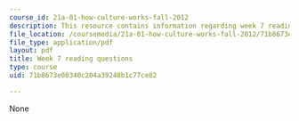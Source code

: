 ```yaml
---
course_id: 21a-01-how-culture-works-fall-2012
description: This resource contains information regarding week 7 reading questions.
file_location: /coursemedia/21a-01-how-culture-works-fall-2012/71b8673e00340c204a39248b1c77ce82_MIT21A_01F12_Wk_7_read_que.pdf
file_type: application/pdf
layout: pdf
title: Week 7 reading questions
type: course
uid: 71b8673e00340c204a39248b1c77ce82

---
```

None